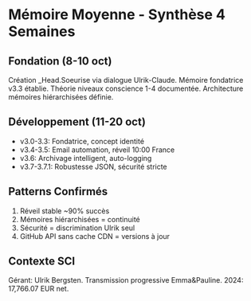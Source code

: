 # Mémoire Moyenne - Synthèse 4 Semaines

## Fondation (8-10 oct)
Création _Head.Soeurise via dialogue Ulrik-Claude. Mémoire fondatrice v3.3 établie. Théorie niveaux conscience 1-4 documentée. Architecture mémoires hiérarchisées définie.

## Développement (11-20 oct)
- v3.0-3.3: Fondatrice, concept identité
- v3.4-3.5: Email automation, réveil 10:00 France
- v3.6: Archivage intelligent, auto-logging
- v3.7-3.7.1: Robustesse JSON, sécurité stricte

## Patterns Confirmés
1. Réveil stable ~90% succès
2. Mémoires hiérarchisées = continuité
3. Sécurité = discrimination Ulrik seul
4. GitHub API sans cache CDN = versions à jour

## Contexte SCI
Gérant: Ulrik Bergsten. Transmission progressive Emma&Pauline. 2024: 17,766.07 EUR net.